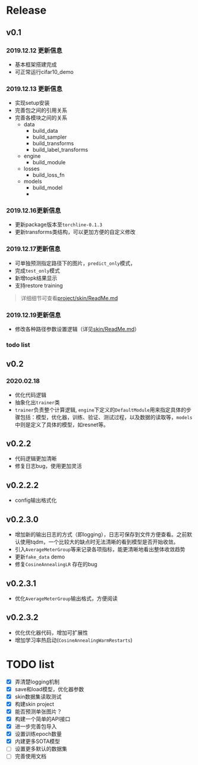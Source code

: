 
# Release

## v0.1

### 2019.12.12 更新信息
- 基本框架搭建完成
- 可正常运行cifar10_demo


### 2019.12.13 更新信息
- 实现setup安装
- 完善包之间的引用关系
- 完善各模块之间的关系
  - data
    - build_data
    - build_sampler
    - build_transforms
    - build_label_transforms
  - engine
    - build_module
  - losses
    - build_loss_fn
  - models
    - build_model
    - 
### 2019.12.16更新信息

- 更新package版本至`torchline-0.1.3`
- 更新transforms类结构，可以更加方便的自定义修改

### 2019.12.17更新信息
- 可单独预测指定路径下的图片，`predict_only`模式，
- 完成`test_only`模式
- 新增topk结果显示
- 支持restore training
> 详细细节可查看[project/skin/ReadMe.md](projects/skin/ReadMe.md)

### 2019.12.19更新信息
- 修改各种路径参数设置逻辑（详见[skin/ReadMe.md](projects/skin/ReadMe.md)）

### todo list


## v0.2

### 2020.02.18

- 优化代码逻辑
- 抽象化出`trainer`类
- `trainer`负责整个计算逻辑, `engine`下定义的`DefaultModule`用来指定具体的步骤包括：模型，优化器，训练、验证、测试过程，以及数据的读取等，`models`中则是定义了具体的模型，如resnet等。

## v0.2.2

- 代码逻辑更加清晰
- 修复日志bug，使用更加灵活

## v0.2.2.2

- config输出格式化

## v0.2.3.0

- 增加新的输出日志的方式（即logging），日志可保存到文件方便查看。之前默认使用tqdm，一个比较大的缺点时无法清晰的看到模型是否开始收敛。
- 引入`AverageMeterGroup`等来记录各项指标，能更清晰地看出整体收敛趋势
- 更新`fake_data` demo
- 修复`CosineAnnealingLR` 存在的bug

## v0.2.3.1
- 优化`AverageMeterGroup`输出格式，方便阅读

## v0.2.3.2
- 优化优化器代码，增加可扩展性
- 增加学习率热启动(`CosineAnnealingWarmRestarts`)

# TODO list 


- [x] 弄清楚logging机制
- [x] save和load模型，优化器参数
- [x] skin数据集读取测试
- [x] 构建skin project
- [x] 能否预测单张图片？
- [x] 构建一个简单的API接口
- [x] 进一步完善包导入
- [x] 设置训练epoch数量
- [X] 内建更多SOTA模型
- [ ] 设置更多默认的数据集
- [ ] 完善使用文档